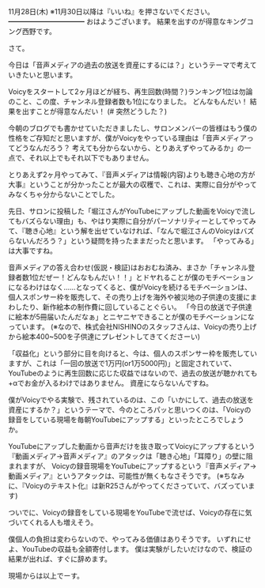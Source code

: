 11月28日(木) ※11月30日以降は『いいね』を押さないでください。
━━━━━━━━━━━
おはようございます。
結果を出すのが得意なキングコング西野です。

さて。

今日は「音声メディアの過去の放送を資産にするには？」というテーマで考えていきたいと思います。

Voicyをスタートして2ヶ月ほどが経ち、再生回数(時間？)ランキング1位は勿論のこと、この度、チャンネル登録者数も1位になりました。
どんなもんだい！
結果を出すことが得意なんだい！
(# 突然どうした？)

今朝のブログでも書かせていただきましたし、サロンメンバーの皆様はもう僕の性格をご存知だと思いますが、僕がVoicyをやっている理由は「音声メディアってどうなんだろう？ 考えても分からないから、とりあえずやってみるか」の一点で、それ以上でもそれ以下でもありません。

とりあえず2ヶ月やってみて、『音声メディアは情報(内容)よりも聴き心地の方が大事』ということが分かったことが最大の収穫で、これは、実際に自分がやってみなくちゃ分からないことでした。

先日、サロンに投稿した「堀江さんがYouTubeにアップした動画をVoicyで流してもバズらない理由」も、やはり実際に自分がパーソナリティーとしてやってみて、『聴き心地』という解を出せていなければ、「なんで堀江さんのVoicyはバズらないんだろう？」という疑問を持ったままだったと思います。
「やってみる」は大事ですね。

音声メディアの答え合わせ(仮説・検証)はおおむね済み、まさか「チャンネル登録者数1位だぜー！どんなもんだい！！」とドヤれることが僕のモチベーションになるわけはなく……となってくると、僕がVoicyを続けるモチベーションは、個人スポンサー枠を販売して、その売り上げを海外や被災地の子供達の支援にまわしたり、新作絵本の制作費に回していることぐらい。
「今日の放送で子供達に絵本が5冊届いたんだなぁ」とニヤニヤできることが僕のモチベーションになっています。
(※なので、株式会社NISHINOのスタッフさんは、Voicyの売り上げから絵本400~500を子供達にプレゼントしてきてくださーい)

「収益化」という部分に目を向けると、今は、個人のスポンサー枠を販売していますが、これは「一回の放送で1万円(or1万5000円)」と固定されていて、YouTubeのように再生回数に応じた収益ではないので、過去の放送が聴かれても+αでお金が入るわけではありません。
資産にならないんですね。

僕がVoicyでやる実験で、残されているのは、この「いかにして、過去の放送を資産にするか？」というテーマで、今のところパッと思いつくのは、「Voicyの録音をしている現場を毎朝YouTubeにアップする」といったところでしょうか。

YouTubeにアップした動画から音声だけを抜き取ってVoicyにアップするという『動画メディア→音声メディア』のアタックは「聴き心地」「耳障り」の壁に阻まれますが、
Voicyの録音現場をYouTubeにアップするという『音声メディア→動画メディア』というアタックは、可能性が無くもなさそうです。
(※ちなみに、『Voicyのテキスト化』は新R25さんがやってくださっていて、バズっています)

ついでに、Voicyの録音をしている現場をYouTubeで流せば、Voicyの存在に気づいてくれる人も増えそう。

僕個人の負担は変わらないので、やってみる価値はありそうです。
いずれにせよ、YouTubeの収益も全額寄付します。
僕は実験がしたいだけなので、検証の結果が出れば、すぐに辞めます。

現場からは以上でーす。
